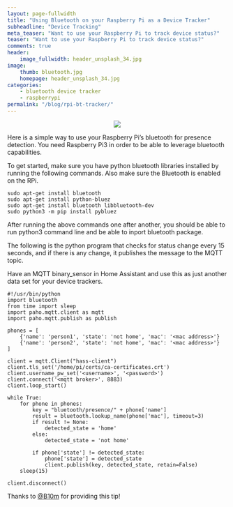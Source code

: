 ```yaml
---
layout: page-fullwidth
title: "Using Bluetooth on your Raspberry Pi as a Device Tracker"
subheadline: "Device Tracking"
meta_teaser: "Want to use your Raspberry Pi to track device status?"
teaser: "Want to use your Raspberry Pi to track device status?"
comments: true
header:
    image_fullwidth: header_unsplash_34.jpg
image:
    thumb: bluetooth.jpg
    homepage: header_unsplash_34.jpg
categories:
    - bluetooth device tracker
    - raspberrypi
permalink: "/blog/rpi-bt-tracker/"
---
```


<center><img src="{{site.url}}/images/bluetooth.jpg"></center>

Here is a simple way to use your Raspberry Pi’s bluetooth for presence detection. You need Raspberry Pi3 in order to be able to leverage bluetooth capabilities.

To get started, make sure you have python bluetooth libraries installed by running the following commands. Also make sure the Bluetooth is enabled on the RPi.


```
sudo apt-get install bluetooth
sudo apt-get install python-bluez
sudo apt-get install bluetooth libbluetooth-dev
sudo python3 -m pip install pybluez
```

After running the above commands one after another, you should be able to run python3 command line and be able to inport bluetooth package.

The following is the python program that checks for status change every 15 seconds, and if there is any change, it publishes the message to the MQTT topic.

Have an MQTT binary_sensor in Home Assistant and use this as just another data set for your device trackers.

```
#!/usr/bin/python
import bluetooth
from time import sleep
import paho.mqtt.client as mqtt
import paho.mqtt.publish as publish

phones = [
    {'name': 'person1', 'state': 'not home', 'mac': '<mac address>'}
    {'name': 'person2', 'state': 'not home', 'mac': '<mac address>'}
]

client = mqtt.Client("hass-client")
client.tls_set('/home/pi/certs/ca-certificates.crt')
client.username_pw_set('<username>', '<password>')
client.connect('<mqtt broker>', 8883)
client.loop_start()

while True:
    for phone in phones:
        key = "bluetooth/presence/" + phone['name']
        result = bluetooth.lookup_name(phone['mac'], timeout=3)
        if result != None:
            detected_state = 'home'
        else:
            detected_state = 'not home'

        if phone['state'] != detected_state:
            phone['state'] = detected_state
            client.publish(key, detected_state, retain=False)
    sleep(15)

client.disconnect()
```

Thanks to [@B10m](https://github.com/b10m) for providing this tip!
